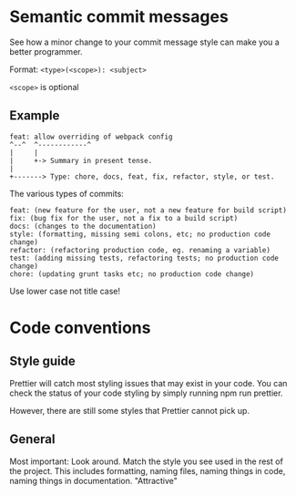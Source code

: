 # Semantic commit messages

See how a minor change to your commit message style can make you a better programmer.

Format: ```<type>(<scope>): <subject>``` 

```<scope>``` is optional

## Example
```
feat: allow overriding of webpack config
^--^  ^------------^
|     |
|     +-> Summary in present tense.
|
+-------> Type: chore, docs, feat, fix, refactor, style, or test.
```

The various types of commits:

    feat: (new feature for the user, not a new feature for build script)
    fix: (bug fix for the user, not a fix to a build script)
    docs: (changes to the documentation)
    style: (formatting, missing semi colons, etc; no production code change)
    refactor: (refactoring production code, eg. renaming a variable)
    test: (adding missing tests, refactoring tests; no production code change)
    chore: (updating grunt tasks etc; no production code change)

Use lower case not title case!


# Code conventions

## Style guide

Prettier will catch most styling issues that may exist in your code. You can check the status of your code styling by simply running npm run prettier.

However, there are still some styles that Prettier cannot pick up.
## General
Most important: Look around. Match the style you see used in the rest of the project. This includes formatting, naming files, naming things in code, naming things in documentation.
"Attractive"